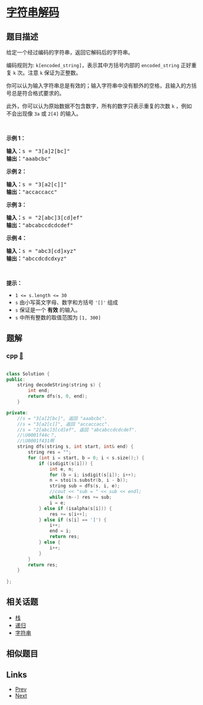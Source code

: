 
# [字符串解码](https://leetcode-cn.com/problems/decode-string)

## 题目描述

<p>给定一个经过编码的字符串，返回它解码后的字符串。</p>

<p>编码规则为: <code>k[encoded_string]</code>，表示其中方括号内部的 <code>encoded_string</code> 正好重复 <code>k</code> 次。注意 <code>k</code> 保证为正整数。</p>

<p>你可以认为输入字符串总是有效的；输入字符串中没有额外的空格，且输入的方括号总是符合格式要求的。</p>

<p>此外，你可以认为原始数据不包含数字，所有的数字只表示重复的次数 <code>k</code> ，例如不会出现像&nbsp;<code>3a</code>&nbsp;或&nbsp;<code>2[4]</code>&nbsp;的输入。</p>

<p>&nbsp;</p>

<p><strong>示例 1：</strong></p>

<pre>
<strong>输入：</strong>s = "3[a]2[bc]"
<strong>输出：</strong>"aaabcbc"
</pre>

<p><strong>示例 2：</strong></p>

<pre>
<strong>输入：</strong>s = "3[a2[c]]"
<strong>输出：</strong>"accaccacc"
</pre>

<p><strong>示例 3：</strong></p>

<pre>
<strong>输入：</strong>s = "2[abc]3[cd]ef"
<strong>输出：</strong>"abcabccdcdcdef"
</pre>

<p><strong>示例 4：</strong></p>

<pre>
<strong>输入：</strong>s = "abc3[cd]xyz"
<strong>输出：</strong>"abccdcdcdxyz"
</pre>

<p>&nbsp;</p>

<p><strong>提示：</strong></p>

<ul>
	<li><code>1 &lt;= s.length &lt;= 30</code></li>
	<li><meta charset="UTF-8" /><code>s</code>&nbsp;由小写英文字母、数字和方括号<meta charset="UTF-8" />&nbsp;<code>'[]'</code> 组成</li>
	<li><code>s</code>&nbsp;保证是一个&nbsp;<strong>有效</strong>&nbsp;的输入。</li>
	<li><code>s</code>&nbsp;中所有整数的取值范围为<meta charset="UTF-8" />&nbsp;<code>[1, 300]</code>&nbsp;</li>
</ul>


## 题解

### cpp [🔗](decode-string.cpp) 
```cpp

class Solution {
public:
    string decodeString(string s) {
        int end;
        return dfs(s, 0, end);
    }

private:
    //s = "3[a]2[bc]", 返回 "aaabcbc".
    //s = "3[a2[c]]", 返回 "accaccacc".
    //s = "2[abc]3[cd]ef", 返回 "abcabccdcdcdef".
    //\U0001f44c？,
    //\U0001f431啊
    string dfs(string s, int start, int& end) {
        string res = "";
        for (int i = start, b = 0; i < s.size();) {
            if (isdigit(s[i])) {
                int e, n;
                for (b = i; isdigit(s[i]); i++);
                n = stoi(s.substr(b, i - b));
                string sub = dfs(s, i, e);
                //cout << "sub = " << sub << endl;
                while (n--) res += sub;
                i = e;
            } else if (isalpha(s[i])) {
                res += s[i++];
            } else if (s[i] == ']') {
                i++;
                end = i;
                return res;
            } else {
                i++;
            }
        }
        return res;
    }
   
};
```


## 相关话题

- [栈](https://leetcode-cn.com/tag/stack) 
- [递归](https://leetcode-cn.com/tag/recursion) 
- [字符串](https://leetcode-cn.com/tag/string) 


## 相似题目



## Links

- [Prev](../utf-8-validation/README.md) 
- [Next](../longest-palindrome/README.md) 

